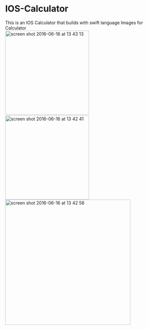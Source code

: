 # IOS-Calculator
This is an IOS Calculator that builds with swift language 
Images for Calculator
<br>
<img width="268" alt="screen shot 2016-06-16 at 13 43 13" src="https://cloud.githubusercontent.com/assets/8676919/16113077/cdf702f2-33cf-11e6-92d9-d6ab3e5d924e.png">
&nbsp;&nbsp;&nbsp;&nbsp;&nbsp;&nbsp;&nbsp;&nbsp;&nbsp;&nbsp;
<img width="268" alt="screen shot 2016-06-16 at 13 42 41" src="https://cloud.githubusercontent.com/assets/8676919/16113078/ce71c442-33cf-11e6-8456-816168bc6a7f.png">
<img width="400" alt="screen shot 2016-06-16 at 13 42 58" src="https://cloud.githubusercontent.com/assets/8676919/16113079/ce815b50-33cf-11e6-8f01-f6c2ae4bb956.png">

